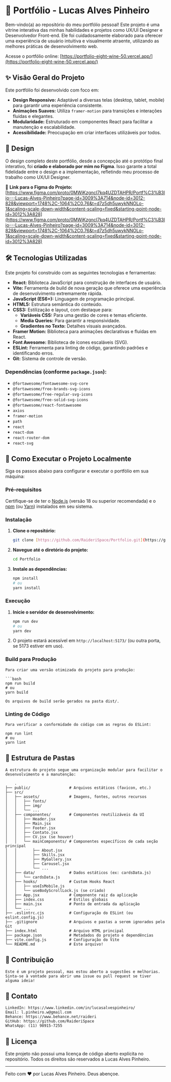# 🚀 Portfólio - Lucas Alves Pinheiro

Bem-vindo(a) ao repositório do meu portfólio pessoal! Este projeto é uma vitrine interativa das minhas habilidades e projetos como UX/UI Designer e Desenvolvedor Front-end. Ele foi cuidadosamente elaborado para oferecer uma experiência de usuário intuitiva e visualmente atraente, utilizando as melhores práticas de desenvolvimento web.

Acesse o portfólio online: [https://portfolio-eight-wine-50.vercel.app/](https://portfolio-eight-wine-50.vercel.app/)

## ✨ Visão Geral do Projeto

Este portfólio foi desenvolvido com foco em:

* **Design Responsivo:** Adaptável a diversas telas (desktop, tablet, mobile) para garantir uma experiência consistente.
* **Animações Suaves:** Utiliza `framer-motion` para transições e interações fluidas e elegantes.
* **Modularidade:** Estruturado em componentes React para facilitar a manutenção e escalabilidade.
* **Acessibilidade:** Preocupação em criar interfaces utilizáveis por todos.

## 🎨 Design

O design completo deste portfólio, desde a concepção até o protótipo final interativo, foi **criado e elaborado por mim no Figma**. Isso garante a total fidelidade entre o design e a implementação, refletindo meu processo de trabalho como UX/UI Designer.

🔗 **Link para o Figma do Projeto:**
[https://www.figma.com/proto/0MWjKzgncI7kq4UZDTAHPR/Portf%C3%B3lio---Lucas-Alves-Pinheiro?page-id=3009%3A714&node-id=3012-828&viewport=1748%2C-1064%2C0.76&t=d7z5dh5uwykNNOLo-1&scaling=scale-down-width&content-scaling=fixed&starting-point-node-id=3012%3A828](https://www.figma.com/proto/0MWjKzgncI7kq4UZDTAHPR/Portf%C3%B3lio---Lucas-Alves-Pinheiro?page-id=3009%3A714&node-id=3012-828&viewport=1748%2C-1064%2C0.76&t=d7z5dh5uwykNNOLo-1&scaling=scale-down-width&content-scaling=fixed&starting-point-node-id=3012%3A828)

## 🛠️ Tecnologias Utilizadas

Este projeto foi construído com as seguintes tecnologias e ferramentas:

* **React:** Biblioteca JavaScript para construção de interfaces de usuário.
* **Vite:** Ferramenta de build de nova geração que oferece uma experiência de desenvolvimento extremamente rápida.
* **JavaScript (ES6+):** Linguagem de programação principal.
* **HTML5:** Estrutura semântica do conteúdo.
* **CSS3:** Estilização e layout, com destaque para:
    * **Variáveis CSS:** Para uma gestão de cores e temas eficiente.
    * **Media Queries:** Para garantir a responsividade.
    * **Gradientes no Texto:** Detalhes visuais avançados.
* **Framer Motion:** Biblioteca para animações declarativas e fluidas em React.
* **Font Awesome:** Biblioteca de ícones escaláveis (SVG).
* **ESLint:** Ferramenta para linting de código, garantindo padrões e identificando erros.
* **Git:** Sistema de controle de versão.

### Dependências (conforme `package.json`):

* `@fortawesome/fontawesome-svg-core`
* `@fortawesome/free-brands-svg-icons`
* `@fortawesome/free-regular-svg-icons`
* `@fortawesome/free-solid-svg-icons`
* `@fortawesome/react-fontawesome`
* `axios`
* `framer-motion`
* `path`
* `react`
* `react-dom`
* `react-router-dom`
* `react-svg`

## 🚀 Como Executar o Projeto Localmente

Siga os passos abaixo para configurar e executar o portfólio em sua máquina:

### Pré-requisitos

Certifique-se de ter o [Node.js](https://nodejs.org/en/) (versão 18 ou superior recomendada) e o [npm](https://www.npmjs.com/) (ou [Yarn](https://yarnpkg.com/)) instalados em seu sistema.

### Instalação

1.  **Clone o repositório:**
    ```bash
    git clone [https://github.com/RaideriSpace/Portfolio.git](https://github.com/RaideriSpace/Portfolio.git)
    ```

2.  **Navegue até o diretório do projeto:**
    ```bash
    cd Portfolio
    ```

3.  **Instale as dependências:**
    ```bash
    npm install
    # ou
    yarn install
    ```

### Execução

1.  **Inicie o servidor de desenvolvimento:**
    ```bash
    npm run dev
    # ou
    yarn dev
    ```

2.  O projeto estará acessível em `http://localhost:5173/` (ou outra porta, se 5173 estiver em uso).

### Build para Produção

    Para criar uma versão otimizada do projeto para produção:

    ```bash
    npm run build
    # ou
    yarn build

    Os arquivos de build serão gerados na pasta dist/.

### Linting de Código

    Para verificar a conformidade do código com as regras do ESLint:

    npm run lint
    # ou
    yarn lint

## 📂 Estrutura de Pastas
    
    A estrutura do projeto segue uma organização modular para facilitar o desenvolvimento e a manutenção:

        .
    ├── public/                 # Arquivos estáticos (favicon, etc.)
    ├── src/
    │   ├── assets/             # Imagens, fontes, outros recursos
    │   │   ├── fonts/
    │   │   ├── img/
    │   │   └── ...
    │   ├── componentes/        # Componentes reutilizáveis da UI
    │   │   ├── Header.jsx
    │   │   ├── Main.jsx
    │   │   ├── Footer.jsx
    │   │   ├── Contato.jsx
    │   │   ├── CV.jsx (se houver)
    │   │   └── mainComponents/ # Componentes específicos de cada seção principal
    │   │       ├── About.jsx
    │   │       ├── Skills.jsx
    │   │       ├── MyGallery.jsx
    │   │       ├── Carousel.jsx
    │   │       └── ...
    │   ├── data/               # Dados estáticos (ex: cardsData.js)
    │   │   └── cardsData.js
    │   ├── hooks/              # Custom Hooks React
    │   │   ├── useIsMobile.js
    │   │   └── useBodyScrollLock.js (se criado)
    │   ├── App.jsx             # Componente raiz da aplicação
    │   ├── index.css           # Estilos globais
    │   ├── main.jsx            # Ponto de entrada da aplicação
    │   └── ...
    ├── .eslintrc.cjs           # Configuração do ESLint (ou eslint.config.js)
    ├── .gitignore              # Arquivos e pastas a serem ignorados pelo Git
    ├── index.html              # Arquivo HTML principal
    ├── package.json            # Metadados do projeto e dependências
    ├── vite.config.js          # Configuração do Vite
    └── README.md               # Este arquivo!

## 🤝 Contribuição

    Este é um projeto pessoal, mas estou aberto a sugestões e melhorias. Sinta-se à vontade para abrir uma issue ou pull request se tiver alguma ideia!

## 📧 Contato

    LinkedIn: https://www.linkedin.com/in/lucasalvespinheiro/
    Email: l.pinheiro.w@gmail.com
    Behance: https://www.behance.net/raideri
    GitHub: https://github.com/RaideriSpace
    WhatsApp: (11) 98915-7255

## 📝 Licença

Este projeto não possui uma licença de código aberto explícita no repositório. Todos os direitos são reservados a Lucas Alves Pinheiro.

---

Feito com ❤️ por Lucas Alves Pinheiro. Deus abençoe.